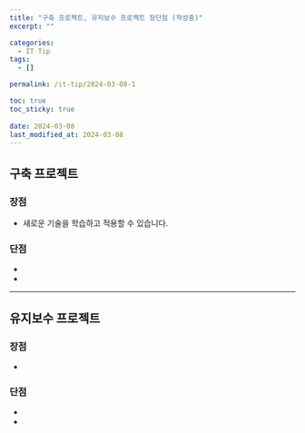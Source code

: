 ```yaml
---
title: "구축 프로젝트, 유지보수 프로젝트 장단점 (작성중)"
excerpt: ""

categories:
  - IT Tip
tags:
  - []

permalink: /it-tip/2024-03-08-1

toc: true
toc_sticky: true
 
date: 2024-03-08
last_modified_at: 2024-03-08
---
```


## 구축 프로젝트

### 장점
* 새로운 기술을 학습하고 적용할 수 있습니다.

### 단점
* 
* 

---

## 유지보수 프로젝트

### 장점
* 

### 단점
* 
* 